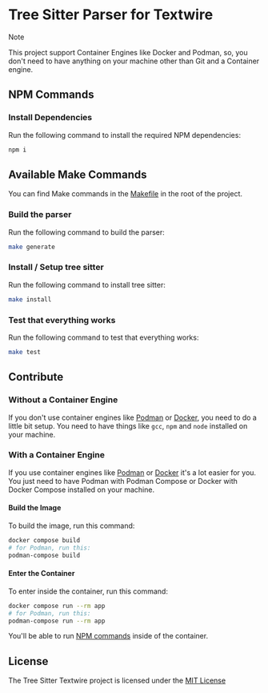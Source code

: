 # Tree Sitter Parser for Textwire

> [!NOTE]
> This project support Container Engines like Docker and Podman, so, you don't need to have anything on your machine other than Git and a Container engine.

## NPM Commands
### Install Dependencies
Run the following command to install the required NPM dependencies:
```bash
npm i
```

## Available Make Commands
You can find Make commands in the [Makefile](Makefile) in the root of the project.

### Build the parser
Run the following command to build the parser:
```bash
make generate
```

### Install / Setup tree sitter
Run the following command to install tree sitter:
```bash
make install
```

### Test that everything works
Run the following command to test that everything works:
```bash
make test
```

## Contribute

### Without a Container Engine
If you don't use container engines like [Podman](https://podman.io/) or [Docker](https://www.docker.com/), you need to do a little bit setup. You need to have things like `gcc`, `npm` and `node` installed on your machine.

### With a Container Engine
If you use container engines like [Podman](https://podman.io/) or [Docker](https://www.docker.com/) it's a lot easier for you. You just need to have Podman with Podman Compose or Docker with Docker Compose installed on your machine.

#### Build the Image
To build the image, run this command:
```bash
docker compose build
# for Podman, run this:
podman-compose build
```

#### Enter the Container
To enter inside the container, run this command:
```bash
docker compose run --rm app
# for Podman, run this:
podman-compose run --rm app
```

You'll be able to run [NPM commands](#npm-commands-available) inside of the container.

## License
The Tree Sitter Textwire project is licensed under the [MIT License](https://github.com/textwire/tree-sitter-textwire/blob/main/LICENSE)
